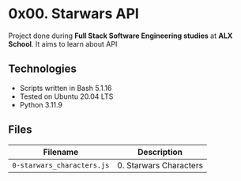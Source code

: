 # 0x00. Starwars API
Project done during **Full Stack Software Engineering studies** at **ALX School**. It aims to learn about API 
 ## Technologies
* Scripts written in Bash 5.1.16
* Tested on Ubuntu 20.04 LTS
* Python 3.11.9

## Files

| Filename | Description |
| -------- | ----------- |
| `0-starwars_characters.js` | 0. Starwars Characters |

